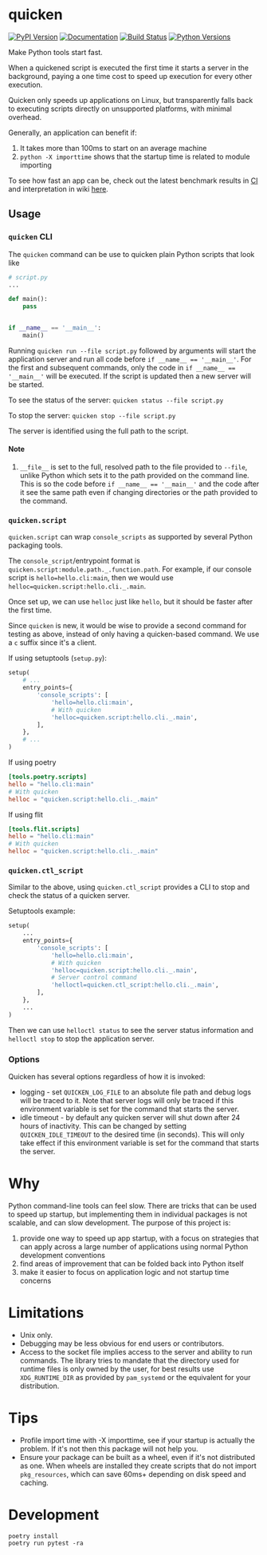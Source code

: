 # quicken

[![PyPI Version](https://img.shields.io/pypi/v/quicken.svg)](https://pypi.org/project/quicken/)
[![Documentation](https://readthedocs.org/projects/quicken/badge/)](https://quicken.readthedocs.io/en/latest/)
[![Build Status](https://dev.azure.com/chrahunt/quicken/_apis/build/status/chrahunt.quicken?branchName=master)](https://dev.azure.com/chrahunt/quicken/_build/latest?definitionId=1&branchName=master)
[![Python Versions](https://img.shields.io/pypi/pyversions/quicken.svg)](https://pypi.org/project/quicken/)

Make Python tools start fast.

When a quickened script is executed the first time it starts a server in the
background, paying a one time cost to speed up execution for every other execution.

Quicken only speeds up applications on Linux, but transparently falls back
to executing scripts directly on unsupported platforms, with minimal overhead.

Generally, an application can benefit if:

1. It takes more than 100ms to start on an average machine
1. `python -X importtime` shows that the startup time is related to module
   importing

To see how fast an app can be, check out the latest benchmark results in
[CI](https://dev.azure.com/chrahunt/quicken/_build/latest?definitionId=1&branchName=master) and
interpretation in wiki [here](https://github.com/chrahunt/quicken/wiki/Benchmark-interpretation).

## Usage

### `quicken` CLI

The `quicken` command can be use to quicken plain Python scripts that look like

```python
# script.py
...

def main():
    pass


if __name__ == '__main__':
    main()
```

Running `quicken run --file script.py` followed by arguments will start the application server and
run all code before `if __name__ == '__main__'`. For the first and subsequent commands, only
the code in `if __name__ == '__main__'` will be executed. If the script is updated then a new
server will be started.

To see the status of the server: `quicken status --file script.py`

To stop the server: `quicken stop --file script.py`

The server is identified using the full path to the script.

#### Note

1. `__file__` is set to the full, resolved path to the file provided to `--file`, unlike
   Python which sets it to the path provided on the command line. This is so the
   code before `if __name__ == '__main__'` and the code after it see the same path
   even if changing directories or the path provided to the command.

### `quicken.script`

`quicken.script` can wrap `console_scripts` as supported by several Python packaging tools.

The `console_script`/entrypoint format is `quicken.script:module.path._.function.path`.
For example, if our console script is `hello=hello.cli:main`, then we would use
`helloc=quicken.script:hello.cli._.main`.

Once set up, we can use `helloc` just like `hello`, but it should be faster after the
first time.

Since `quicken` is new, it would be wise to provide a second command for testing as
above, instead of only having a quicken-based command. We use a `c` suffix since
it's a `c`lient.

If using setuptools (`setup.py`):

```python
setup(
    # ...
    entry_points={
        'console_scripts': [
            'hello=hello.cli:main',
            # With quicken
            'helloc=quicken.script:hello.cli._.main',
        ],
    },
    # ...
)
```

If using poetry

<!--
double-quotes needed for TOML syntax highlighter, otherwise making docs yields
error: WARNING: Could not lex literal_block as "toml". Highlighting skipped.
-->
```toml
[tools.poetry.scripts]
hello = "hello.cli:main"
# With quicken
helloc = "quicken.script:hello.cli._.main"
```

If using flit

```toml
[tools.flit.scripts]
hello = "hello.cli:main"
# With quicken
helloc = "quicken.script:hello.cli._.main"
```

### `quicken.ctl_script`

Similar to the above, using `quicken.ctl_script` provides a CLI to stop and
check the status of a quicken server.

Setuptools example:

```python
setup(
    ...
    entry_points={
        'console_scripts': [
            'hello=hello.cli:main',
            # With quicken
            'helloc=quicken.script:hello.cli._.main',
            # Server control command
            'helloctl=quicken.ctl_script:hello.cli._.main',
        ],
    },
    ...
)
```

Then we can use `helloctl status` to see the server status information and
`helloctl stop` to stop the application server.

### Options

Quicken has several options regardless of how it is invoked:

* logging - set `QUICKEN_LOG_FILE` to an absolute file path and debug logs will
  be traced to it. Note that server logs will only be traced if this environment
  variable is set for the command that starts the server.
* idle timeout - by default any quicken server will shut down after 24 hours of
  inactivity. This can be changed by setting `QUICKEN_IDLE_TIMEOUT` to the desired
  time (in seconds). This will only take effect if this environment variable is set
  for the command that starts the server.

# Why

Python command-line tools can feel slow. There are tricks that can be used to
speed up startup, but implementing them in individual packages is not scalable,
and can slow development. The purpose of this project is:

1. provide one way to speed up app startup, with a focus on strategies that
   can apply across a large number of applications using normal Python
   development conventions
1. find areas of improvement that can be folded back into Python itself
1. make it easier to focus on application logic and not startup time concerns

# Limitations

* Unix only.
* Debugging may be less obvious for end users or contributors.
* Access to the socket file implies access to the server and ability to run commands. The library tries to
  mandate that the directory used for runtime files is only owned by the user, for best results use
  `XDG_RUNTIME_DIR` as provided by `pam_systemd` or the equivalent for your distribution.

# Tips

* Profile import time with -X importtime, see if your startup is actually the
  problem. If it's not then this package will not help you.
* Ensure your package can be built as a wheel, even if it's not distributed as
  one. When wheels are installed they create scripts that do not import `pkg_resources`,
  which can save 60ms+ depending on disk speed and caching.

# Development

```shell
poetry install
poetry run pytest -ra
```
